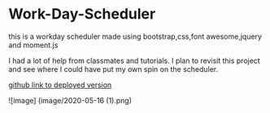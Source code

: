 # Work-Day-Scheduler
this is a workday scheduler made using bootstrap,css,font awesome,jquery and moment.js

I had a lot of help from classmates and tutorials. I plan to revisit this project and see where I could have put my own spin on the scheduler.

[github link to deployed version](https://zaguilar.github.io/Work-Day-Scheduler/.)

![image] (image/2020-05-16 (1).png)
